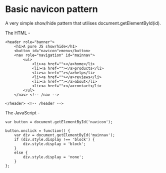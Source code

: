 # Basic navicon pattern

A very simple show/hide pattern that utilises 	document.getElementById(id).

The HTML -

	<header role="banner">
		<h1>A pure JS show/hide</h1>
		<button id="navicon">menu</button>
		<nav role="navigation" id="mainnav">
			<ul>
				<li><a href=""></a>home</li>
				<li><a href=""></a>products</li>
				<li><a href=""></a>help</li>
				<li><a href=""></a>reviews</li>
				<li><a href=""></a>about</li>
				<li><a href=""></a>contact</li>
			</ul>
		</nav> <!-- /nav -->

	</header> <!-- /header -->

The JavaScript -

	var button = document.getElementById('navicon');

	button.onclick = function() {
		var div = document.getElementById('mainnav');
		if (div.style.display !== 'block') {
			div.style.display = 'block';
		}
		else {
			div.style.display = 'none';
		}
	};